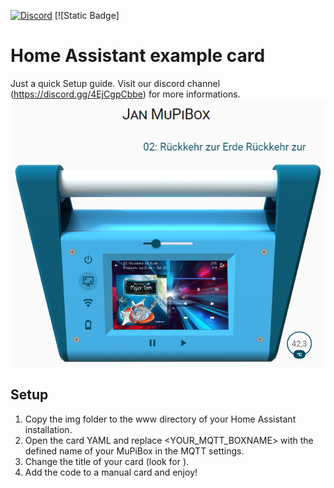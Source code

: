 [![Discord](https://img.shields.io/discord/879874342203306005?logo=Discord&link=https%3A%2F%2Fdiscord.gg%2F4EjCgpCbbe)](https://discord.gg/4EjCgpCbbe) [![Static Badge]
# Home Assistant example card
Just a quick Setup guide. Visit our discord channel (https://discord.gg/4EjCgpCbbe) for more informations.
![Example](example.png "Example") 
## Setup
1. Copy the img folder to the www directory of your Home Assistant installation.
2. Open the card YAML and replace <YOUR_MQTT_BOXNAME> with the defined name of your MuPiBox in the MQTT settings.
3. Change the title of your card (look for <ANYTHING YOU WANT>).
4. Add the code to a manual card and enjoy!